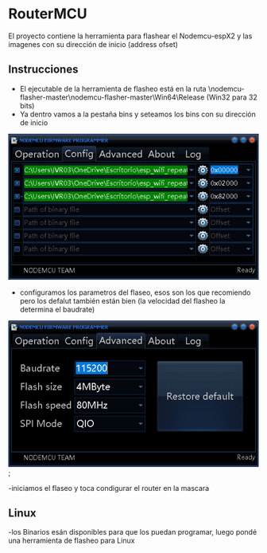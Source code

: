 # RouterMCU
El proyecto contiene la herramienta para flashear el Nodemcu-espX2 y las imagenes con su dirección de inicio (address ofset)

Instrucciones
---------------
- El ejecutable de la herramienta de flasheo está en la ruta \nodemcu-flasher-master\nodemcu-flasher-master\Win64\Release (Win32 para 32 bits)
- Ya dentro vamos a la pestaña bins y seteamos los bins con su dirección de inicio

![Binarios](Recursos/1CargaBins.png)

- configuramos los parametros del flaseo, esos son los que recomiendo pero los defalut también están bien (la velocidad del flasheo la determina el baudrate)

![Settings](Recursos/2Config.png);

-iniciamos el flaseo y toca condigurar el router en la mascara


Linux
---------------
-los Binarios esán disponibles para que los puedan programar, luego pondé una herramienta de flasheo para Linux

